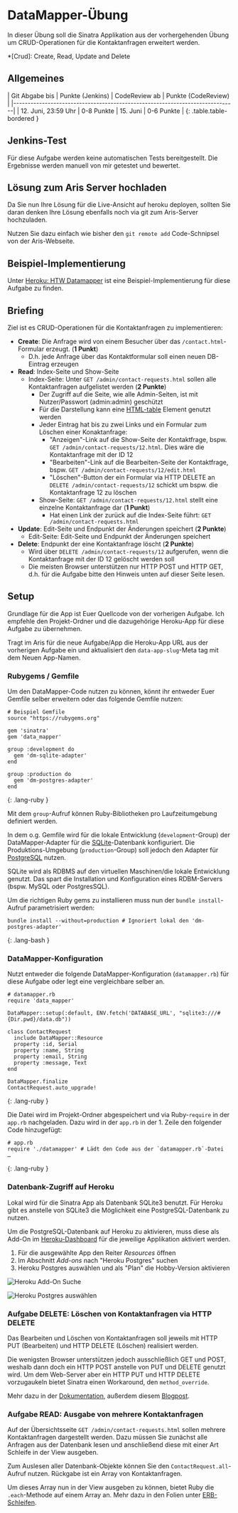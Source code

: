 # DataMapper-Übung

In dieser Übung soll die Sinatra Applikation aus der vorhergehenden Übung um CRUD-Operationen
für die Kontaktanfragen erweitert werden.

*[Crud]: Create, Read, Update and Delete


## Allgemeines

| Git Abgabe bis      | Punkte (Jenkins) | CodeReview ab | Punkte (CodeReview) |
|------------------------------------------------------------------------------|
| 12. Juni, 23:59 Uhr | 0-8 Punkte       | 15. Juni      | 0-6 Punkte          |
{: .table.table-bordered }


## Jenkins-Test

Für diese Aufgabe werden keine automatischen Tests bereitgestellt. Die Ergebnisse werden manuell
von mir getestet und bewertet.


## Lösung zum Aris Server hochladen

Da Sie nun Ihre Lösung für die Live-Ansicht auf heroku deployen, sollten Sie daran denken Ihre
Lösung ebenfalls noch via git zum Aris-Server hochzuladen.

Nutzen Sie dazu einfach wie bisher den `git remote add` Code-Schnipsel von der Aris-Webseite.


## Beispiel-Implementierung

Unter [Heroku: HTW Datamapper](https://htw-datamapper-hello-world.herokuapp.com/) ist eine
Beispiel-Implementierung für diese Aufgabe zu finden.


## Briefing

Ziel ist es CRUD-Operationen für die Kontaktanfragen zu implementieren:

* **Create**: Die Anfrage wird von einem Besucher über das `/contact.html`-Formular erzeugt. (**1 Punkt**)
  * D.h. jede Anfrage über das Kontaktformular soll einen neuen DB-Eintrag erzeugen
* **Read**: Index-Seite und Show-Seite
  * Index-Seite: Unter `GET /admin/contact-requests.html` sollen alle Kontaktanfragen aufgelistet werden (**2 Punkte**)
    * Der Zugriff auf die Seite, wie alle Admin-Seiten, ist mit Nutzer/Passwort (admin:admin) geschützt
    * Für die Darstellung kann eine [HTML-table](https://developer.mozilla.org/en-US/docs/Web/HTML/Element/table) Element genutzt werden
    * Jeder Eintrag hat bis zu zwei Links und ein Formular zum Löschen einer Konaktanfrage:
      * "Anzeigen"-Link auf die Show-Seite der Kontaktfrage, bspw. `GET /admin/contact-requests/12.html`. Dies wäre die Kontaktanfrage mit der ID 12
      * "Bearbeiten"-Link auf die Bearbeiten-Seite der Kontaktfrage, bspw. `GET /admin/contact-requests/12/edit.html`
      * "Löschen"-Button der ein Formular via HTTP DELETE an `DELETE /admin/contact-requests/12` schickt um bspw. die Kontaktanfrage 12 zu löschen
    * Show-Seite: `GET /admin/contact-requests/12.html` stellt eine einzelne Kontaktanfrage dar (**1 Punkt**)
      * Hat einen Link der zurück auf die Index-Seite führt: `GET /admin/contact-requests.html`
* **Update**: Edit-Seite und Endpunkt der Änderungen speichert (**2 Punkte**)
  * Edit-Seite: Edit-Seite und Endpunkt der Änderungen speichert
* **Delete**: Endpunkt der eine Kontaktanfrage löscht (**2 Punkte**)
  * Wird über `DELETE /admin/contact-requests/12` aufgerufen, wenn die Kontaktanfrage mit der ID 12 gelöscht werden soll
  * Die meisten Browser unterstützen nur HTTP POST und HTTP GET, d.h. für die Aufgabe
    bitte den Hinweis unten auf dieser Seite lesen.


## Setup

Grundlage für die App ist Euer Quellcode von der vorherigen Aufgabe. Ich empfehle den
Projekt-Ordner und die dazugehörige Heroku-App für diese Aufgabe zu übernehmen.

Tragt im Aris für die neue Aufgabe/App die Heroku-App URL aus der vorherigen Aufgabe
ein und aktualisiert den `data-app-slug`-Meta tag mit dem Neuen App-Namen.


### Rubygems / Gemfile

Um den DataMapper-Code nutzen zu können, könnt ihr entweder Euer Gemfile selber erweitern
oder das folgende Gemfile nutzen:

~~~
# Beispiel Gemfile
source "https://rubygems.org"

gem 'sinatra'
gem 'data_mapper'

group :development do
  gem 'dm-sqlite-adapter'
end

group :production do
  gem 'dm-postgres-adapter'
end
~~~
{: .lang-ruby }

Mit dem `group`-Aufruf können Ruby-Bibliotheken pro Laufzeitumgebung definiert werden.

In dem o.g. Gemfile wird für die lokale Entwicklung (`development`-Group) der DataMapper-Adapter
für die [SQLite](https://www.sqlite.org/)-Datenbank konfiguriert. Die Produktions-Umgebung (`production`-Group) soll
jedoch den Adapter für [PostgreSQL](https://www.postgresql.org/) nutzen.

SQLite wird als RDBMS auf den virtuellen Maschinen/die lokale Entwicklung genutzt. Das spart
die Installation und Konfiguration eines RDBM-Servers (bspw. MySQL oder PostgresSQL).

Um die richtigen Ruby gems zu installieren muss nun der `bundle install`-Aufruf parametrisiert werden:

~~~
bundle install --without=production # Ignoriert lokal den 'dm-postgres-adapter'
~~~
{: .lang-bash }


### DataMapper-Konfiguration

Nutzt entweder die folgende DataMapper-Konfiguration (`datamapper.rb`) für diese Aufgabe
oder legt eine vergleichbare selber an.

~~~
# datamapper.rb
require 'data_mapper'

DataMapper::setup(:default, ENV.fetch('DATABASE_URL', "sqlite3:///#{Dir.pwd}/data.db"))

class ContactRequest
  include DataMapper::Resource
  property :id, Serial
  property :name, String
  property :email, String
  property :message, Text
end

DataMapper.finalize
ContactRequest.auto_upgrade!
~~~
{: .lang-ruby }

Die Datei wird im Projekt-Ordner abgespeichert und via Ruby-`require` in der  `app.rb`
nachgeladen. Dazu wird in der `app.rb` in der 1. Zeile den folgender Code hinzugefügt:

~~~
# app.rb
require './datamapper' # Lädt den Code aus der `datamapper.rb`-Datei
…
~~~
{: .lang-ruby }


### Datenbank-Zugriff auf Heroku

Lokal wird für die Sinatra App als Datenbank SQLite3 benutzt. Für Heroku gibt es
anstelle von SQLite3 die Möglichkeit eine PostgreSQL-Datenbank zu nutzen.

Um die PostgreSQL-Datenbank auf Heroku zu aktivieren, muss diese als Add-On im
[Heroku-Dashboard](https://dashboard.heroku.com/apps) für die jeweilige Applikation aktiviert werden.

1. Für die ausgewählte App den Reiter *Resources* öffnen
1. Im Abschnitt *Add-ons* nach "Heroku Postgres" suchen
1. Heroku Postgres auswählen und als "Plan" die Hobby-Version aktivieren

![Heroku Add-On Suche](exercises/datamapper/heroku-addon-suche.png)

![Heroku Postgres auswählen](exercises/datamapper/heroku-addon-auswahl.png)


### Aufgabe DELETE: Löschen von Kontaktanfragen via HTTP DELETE

Das Bearbeiten und Löschen von Kontaktanfragen soll jeweils mit HTTP PUT (Bearbeiten)
und HTTP DELETE (Löschen) realisiert werden.

Die wenigsten Browser unterstützen jedoch ausschließlich GET und POST, weshalb dann
doch ein HTTP POST anstelle von PUT und DELETE genutzt wird. Um dem Web-Server aber
ein HTTP PUT und HTTP DELETE vorzugaukeln bietet Sinatra einen Workaround, den `method_override`.

Mehr dazu in der [Dokumentation](http://www.sinatrarb.com/configuration.html#methodoverride---enabledisable-the-post-method-hack),
außerdem diesem [Blogpost](http://mikeebert.tumblr.com/post/26877173686/quick-tip-using-put-and-delete-in-sinatra).


### Aufgabe READ: Ausgabe von mehrere Kontaktanfragen

Auf der Übersichtsseite `GET /admin/contact-requests.html` sollen mehrere Kontaktanfragen
dargestellt werden. Dazu müssen Sie zunächst alle Anfragen aus der Datenbank lesen und
anschließend diese mit einer Art Schleife in der View ausgeben.

Zum Auslesen aller Datenbank-Objekte können Sie den `ContactRequest.all`-Aufruf nutzen.
Rückgabe ist ein Array von Kontaktanfragen.

Um dieses Array nun in der View ausgeben zu können, bietet Ruby die `.each`-Methode auf
einem Array an. Mehr dazu in den Folien unter [ERB-Schleifen](https://portal.htw-webtech.com/site/courses/ss2016/slides/06-sinatra-rubygems-bundler.html#erb-schleifen).
